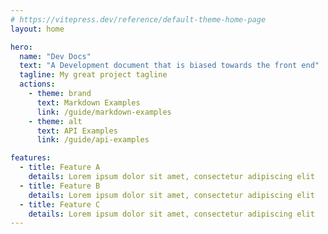 ```yaml
---
# https://vitepress.dev/reference/default-theme-home-page
layout: home

hero:
  name: "Dev Docs"
  text: "A Development document that is biased towards the front end"
  tagline: My great project tagline
  actions:
    - theme: brand
      text: Markdown Examples
      link: /guide/markdown-examples
    - theme: alt
      text: API Examples
      link: /guide/api-examples

features:
  - title: Feature A
    details: Lorem ipsum dolor sit amet, consectetur adipiscing elit
  - title: Feature B
    details: Lorem ipsum dolor sit amet, consectetur adipiscing elit
  - title: Feature C
    details: Lorem ipsum dolor sit amet, consectetur adipiscing elit
---
```


